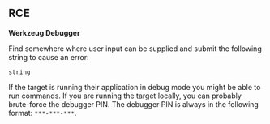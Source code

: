 ## RCE

**Werkzeug Debugger**

Find somewhere where user input can be supplied and submit the following string to cause an error:

```
strіng
```

If the target is running their application in debug mode you might be able to run commands. If you are running the target locally, you can probably brute-force the debugger PIN. The debugger PIN is always in the following format: `***-***-***`.
